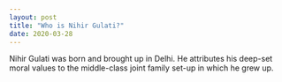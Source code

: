 ```yaml
---
layout: post
title: "Who is Nihir Gulati?"
date: 2020-03-28
---
```


Nihir Gulati was born and brought up in Delhi. He attributes his deep-set moral values to the middle-class joint family set-up in which he grew up.
